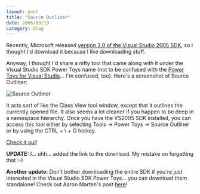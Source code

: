 ```yaml
---
layout: post
title: "Source Outliner"
date: 2006/09/19
category: blog
---
```


Recently, Microsoft released [version 3.0 of the Visual Studio 2005 SDK](http://www.microsoft.com/downloads/details.aspx?FamilyID=7e0fdd66-698a-4e6a-b373-bd0642847ab7&DisplayLang=en), so I thought I'd download it because I like downloading stuff. 

Anyway, I thought I'd share a nifty tool that came along with it under the Visual Studio SDK Power Toys name (not to be confused with the [Power Toys for Visual Studio](http://msdn.microsoft.com/vstudio/downloads/powertoys/default.aspx)... I'm confused, too). Here's a screenshot of Source Outliner: 

![Source Outliner](https://s3.amazonaws.com/mohundro/blog/2006-09-19-SourceOutliner.png)

It acts sort of like the Class View tool window, except that it outlines the currently opened file. It also seems a lot cleaner if you happen to be deep in a namespace hierarchy. Once you have the VS2005 SDK installed, you can access this tool either by selecting Tools -&gt; Power Toys -&gt; Source Outliner or by using the CTRL + \ + O hotkey. 

[Check it out](http://www.microsoft.com/downloads/details.aspx?FamilyID=7e0fdd66-698a-4e6a-b373-bd0642847ab7&DisplayLang=en)!

**UPDATE:** I... uhh... added the link to the download. My mistake on forgetting that :-)

**Another update:** Don't bother downloading the entire SDK if you're just interested in the Visual Studio SDK Power Toys... you can download them standalone! Check out Aaron Marten's post [here](http://blogs.msdn.com/aaronmar/archive/2006/10/27/where-have-all-the-powertoys-gone.aspx)!

